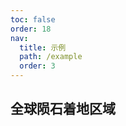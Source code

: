 ```yaml
---
toc: false
order: 18
nav:
  title: 示例
  path: /example
  order: 3
---
```


## 全球陨石着地区域

<code src= './meteoriteLanding/index.tsx' compact="true" defaultShowCode></code>
